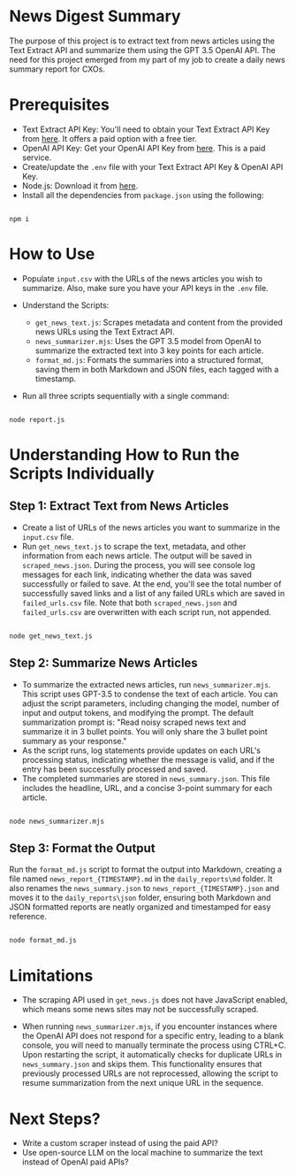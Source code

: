 # News Digest Summary
The purpose of this project is to extract text from news articles using the Text Extract API and summarize them using the GPT 3.5 OpenAI API. The need for this project emerged from my part of my job to create a daily news summary report for CXOs.

# Prerequisites

- Text Extract API Key: You'll need to obtain your Text Extract API Key from [here](https://rapidapi.com/altanalys/api/text-extract7). It offers a paid option with a free tier.
- OpenAI API Key: Get your OpenAI API Key from [here](https://platform.openai.com/account/api-keys). This is a paid service.
- Create/update the `.env` file with your Text Extract API Key & OpenAI API Key.
- Node.js: Download it from [here](https://nodejs.org/en).
- Install all the dependencies from `package.json` using the following:
```

npm i

``` 

# How to Use
- Populate `input.csv` with the URLs of the news articles you wish to summarize. Also, make sure you have your API keys in the `.env` file.

- Understand the Scripts:
  - `get_news_text.js`: Scrapes metadata and content from the provided news URLs using the Text Extract API.
  - `news_summarizer.mjs`: Uses the GPT 3.5 model from OpenAI to summarize the extracted text into 3 key points for each article.
  - `format_md.js`: Formats the summaries into a structured format, saving them in both Markdown and JSON files, each tagged with a timestamp.
- Run all three scripts sequentially with a single command:
```

node report.js

```

# Understanding How to Run the Scripts Individually

## Step 1: Extract Text from News Articles
- Create a list of URLs of the news articles you want to summarize in the `input.csv` file.
- Run `get_news_text.js` to scrape the text, metadata, and other information from each news article. The output will be saved in `scraped_news.json`. During the process, you will see console log messages for each link, indicating whether the data was saved successfully or failed to save. At the end, you'll see the total number of successfully saved links and a list of any failed URLs which are saved in `failed_urls.csv` file. Note that both `scraped_news.json` and `failed_urls.csv` are overwritten with each script run, not appended.


```

node get_news_text.js

```


## Step 2: Summarize News Articles
- To summarize the extracted news articles, run `news_summarizer.mjs`. This script uses GPT-3.5 to condense the text of each article. You can adjust the script parameters, including changing the model, number of input and output tokens, and modifying the prompt. The default summarization prompt is: "Read noisy scraped news text and summarize it in 3 bullet points. You will only share the 3 bullet point summary as your response."
- As the script runs, log statements provide updates on each URL's processing status, indicating whether the message is valid, and if the entry has been successfully processed and saved.
- The completed summaries are stored in `news_summary.json`. This file includes the headline, URL, and a concise 3-point summary for each article.
```

node news_summarizer.mjs

```


## Step 3: Format the Output
Run the `format_md.js` script to format the output into Markdown, creating a file named `news_report_{TIMESTAMP}.md` in the `daily_reports\md` folder. It also renames the `news_summary.json` to `news_report_{TIMESTAMP}.json` and moves it to the `daily_reports\json` folder, ensuring both Markdown and JSON formatted reports are neatly organized and timestamped for easy reference.

```

node format_md.js

```


# Limitations

- The scraping API used in `get_news.js` does not have JavaScript enabled, which means some news sites may not be successfully scraped.

- When running `news_summarizer.mjs`, if you encounter instances where the OpenAI API does not respond for a specific entry, leading to a blank console, you will need to manually terminate the process using CTRL+C. Upon restarting the script, it automatically checks for duplicate URLs in `news_summary.json` and skips them. This functionality ensures that previously processed URLs are not reprocessed, allowing the script to resume summarization from the next unique URL in the sequence.



# Next Steps?
- Write a custom scraper instead of using the paid API?
- Use open-source LLM on the local machine to summarize the text instead of OpenAI paid APIs?
